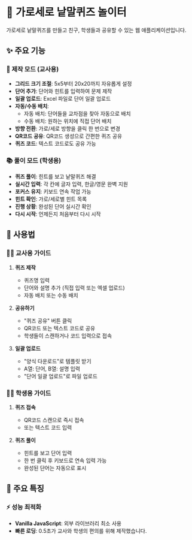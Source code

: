 # 🧩 가로세로 낱말퀴즈 놀이터

가로세로 낱말퀴즈를 만들고 친구, 학생들과 공유할 수 있는 웹 애플리케이션입니다.

## ✨ 주요 기능

### 🍎 제작 모드 (교사용)
- **그리드 크기 조절**: 5x5부터 20x20까지 자유롭게 설정
- **단어 추가**: 단어와 힌트를 입력하여 문제 제작
- **일괄 업로드**: Excel 파일로 단어 일괄 업로드
- **자동/수동 배치**: 
  - 자동 배치: 단어들을 교차점을 찾아 자동으로 배치
  - 수동 배치: 원하는 위치에 직접 단어 배치
- **방향 전환**: 가로/세로 방향을 클릭 한 번으로 변경
- **QR코드 공유**: QR코드 생성으로 간편한 퀴즈 공유
- **퀴즈 코드**: 텍스트 코드로도 공유 가능

### 📚 풀이 모드 (학생용)
- **퀴즈 풀이**: 힌트를 보고 낱말퀴즈 해결
- **실시간 입력**: 각 칸에 글자 입력, 한글/영문 완벽 지원
- **포커스 유지**: 키보드 연속 작업 가능
- **힌트 확인**: 가로/세로별 힌트 목록
- **진행 상황**: 완성된 단어 실시간 확인
- **다시 시작**: 언제든지 처음부터 다시 시작

## 📖 사용법

### 👩‍🏫 교사용 가이드

1. **퀴즈 제작**
   - 퀴즈명 입력
   - 단어와 설명 추가 (직접 입력 또는 엑셀 업로드)
   - 자동 배치 또는 수동 배치

2. **공유하기**
   - "퀴즈 공유" 버튼 클릭
   - QR코드 또는 텍스트 코드로 공유
   - 학생들이 스캔하거나 코드 입력으로 접속

3. **일괄 업로드**
   - "양식 다운로드"로 템플릿 받기
   - A열: 단어, B열: 설명 입력
   - "단어 일괄 업로드"로 파일 업로드

### 👨‍🎓 학생용 가이드

1. **퀴즈 접속**
   - QR코드 스캔으로 즉시 접속
   - 또는 텍스트 코드 입력

2. **퀴즈 풀이**
   - 힌트를 보고 단어 입력
   - 한 번 클릭 후 키보드로 연속 입력 가능
   - 완성된 단어는 자동으로 표시

## 🎯 주요 특징

### ⚡ 성능 최적화
- **Vanilla JavaScript**: 외부 라이브러리 최소 사용
- **빠른 로딩**: 0.5초가 교사와 학생의 편의를 위해 제작했습니다. 
